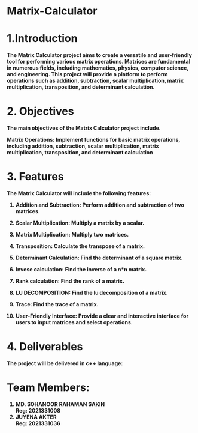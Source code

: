 # Matrix-Calculator

# 1.Introduction
<b>The Matrix Calculator project aims to create a versatile and user-friendly tool for performing various matrix operations. Matrices are fundamental in numerous fields, including mathematics, physics, computer science, and engineering. This project will provide a platform to perform operations such as addition, subtraction, scalar multiplication, matrix multiplication, transposition, and determinant calculation.</b>

# 2. Objectives
<b>The main objectives of the Matrix Calculator project include.

 Matrix Operations: 
Implement functions for basic matrix operations, including addition, subtraction, scalar multiplication, matrix multiplication, transposition, and determinant calculation</b>


# 3. Features
<b>The Matrix Calculator will include the following features:

 1. Addition and Subtraction: 
Perform addition and subtraction of two matrices.

2. Scalar Multiplication: 
Multiply a matrix by a scalar.

3. Matrix Multiplication: 
Multiply two matrices.

4. Transposition: 
Calculate the transpose of a matrix.

5. Determinant Calculation: 
Find the determinant of a square matrix.

6. Invese calculation:
 Find the inverse of a n*n matrix.

7. Rank calculation:
Find the rank of a matrix.

9. LU DECOMPOSITION:
Find the lu decomposition of a matrix.

 10. Trace:
 Find the trace of a matrix.  

11. User-Friendly Interface: 
Provide a clear and interactive interface for users to input matrices and select operations.<b/>


# 4. Deliverables
The project will be delivered in c++ language:






# Team Members:
1. <b>MD. SOHANOOR RAHAMAN SAKIN</b> <br>
   Reg: 2021331008
2. <b>JUYENA AKTER</b> <br>
   Reg: 2021331036
